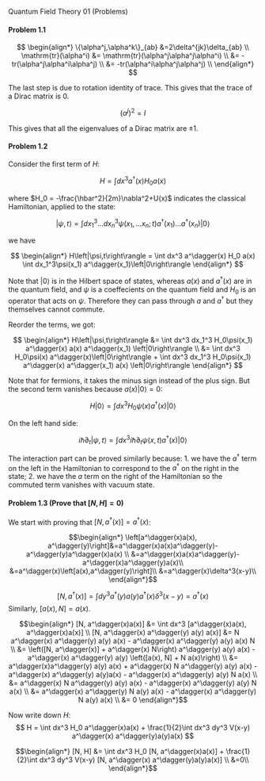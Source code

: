 Quantum Field Theory 01 (Problems)

#### Problem 1.1

$$
\begin{align*}
\{\alpha^j,\alpha^k\}_{ab} &=2\delta^{jk}\delta_{ab} \\
\mathrm{tr}(\alpha^i) &= \mathrm{tr}(\alpha^j\alpha^j\alpha^i) \\
                      &= -tr(\alpha^j\alpha^i\alpha^j) \\
                      &= -tr(\alpha^i\alpha^j\alpha^j) \\
\end{align*}
$$

The last step is due to rotation identity of trace. This gives that the
trace of a Dirac matrix is $0$.

$$
\left(\alpha^j\right)^2 = I
$$

This gives that all the eigenvalues of a Dirac matrix are $\pm 1$.


#### Problem 1.2

Consider the first term of $H$:

$$
H = \int dx^3 a^\dagger(x)H_0a(x)
$$

where $H_0 = -\frac{\hbar^2}{2m}\nabla^2+U(x)$ indicates the classical
Hamiltonian, applied to the state:

$$
\left|\psi,t\right\rangle = \int dx_1^3...dx_n^3
\psi(x_1,...x_n;t)a^\dagger(x_1)...a^\dagger(x_n)\left|0\right\rangle
$$

we have

$$
\begin{align*}
H\left|\psi,t\right\rangle = \int dx^3 a^\dagger(x) H_0 a(x) \int
dx_1^3\psi(x_1) a^\dagger(x_1)\left|0\right\rangle
\end{align*}
$$

Note that $\left|0\right\rangle$ is in the Hilbert space of states, whereas
$a(x)$ and $a^\dagger(x)$ are in the quantum field, and $\psi$
is a coeffecients on the quantum field and $H_0$ is an operator that
acts on $\psi$. Therefore they can pass through $a$ and $a^\dagger$ but
they themselves cannot commute.

Reorder the terms, we got:

$$
\begin{align*}
H\left|\psi,t\right\rangle &= \int dx^3 dx_1^3 H_0\psi(x_1) a^\dagger(x) a(x)
a^\dagger(x_1) \left|0\right\rangle \\
    &= \int dx^3 H_0\psi(x) a^\dagger(x)\left|0\right\rangle + \int dx^3 dx_1^3 H_0\psi(x_1)
 a^\dagger(x) a^\dagger(x_1) a(x) \left|0\right\rangle
\end{align*}
$$

Note that for fermions, it takes the minus sign instead of the plus
sign. But the second term vanishes because $a(x)\left|0\right\rangle = 0$:

$$
H\left|0\right\rangle = \int dx^3 H_0\psi(x)
a^\dagger(x)\left|0\right\rangle
$$

On the left hand side:

$$
i\hbar\partial_t\left|\psi,t\right\rangle = \int dx^3
i\hbar\partial_t\psi(x,t)
a^\dagger(x)\left|0\right\rangle
$$

The interaction part can be proved similarly because: 1. we have the
$a^\dagger$ term on the left in the Hamiltonian to correspond to the
$a^\dagger$ on the right in the state; 2. we have the $a$ term on the
right of the Hamiltonian so the commuted term vanishes with vacuum
state.

#### Problem 1.3 (Prove that $[N,H] = 0$)

We start with proving that $\left[N, a^\dagger(x)\right]=a^\dagger(x)$:

$$\begin{align*}
\left[a^\dagger(x)a(x), a^\dagger(y)\right]&=a^\dagger(x)a(x)a^\dagger(y)-a^\dagger(y)a^\dagger(x)a(x) \\
&=a^\dagger(x)a(x)a^\dagger(y)- a^\dagger(x)a^\dagger(y)a(x)\\
&=a^\dagger(x)\left[a(x),a^\dagger(y)\right]\\
&=a^\dagger(x)\delta^3(x-y)\\
\end{align*}$$

$$
\left[N,a^\dagger(x)\right] = \int dy^3 a^\dagger(y) a(y) a^\dagger(x)\delta^3(x-y) = a^\dagger(x)
$$
Similarly, $[a(x), N] = a(x)$.

$$\begin{align*}
[N, a^\dagger(x)a(x)] &= \int dx^3 [a^\dagger(x)a(x), a^\dagger(x)a(x)] \\
[N, a^\dagger(x) a^\dagger(y) a(y) a(x)] &= N a^\dagger(x) a^\dagger(y) a(y) a(x) - a^\dagger(x) a^\dagger(y) a(y) a(x) N \\
                 &= \left([N, a^\dagger(x)] + a^\dagger(x) N\right) a^\dagger(y) a(y) a(x) - a^\dagger(x) a^\dagger(y) a(y) \left([a(x), N] + N a(x)\right) \\
                 &= a^\dagger(x)a^\dagger(y) a(y) a(x)  + a^\dagger(x) N a^\dagger(y) a(y) a(x) - a^\dagger(x) a^\dagger(y) a(y)a(x) - a^\dagger(x) a^\dagger(y) a(y) N a(x) \\
                 &= a^\dagger(x) N a^\dagger(y) a(y) a(x) - a^\dagger(x) a^\dagger(y) a(y) N a(x) \\
                 &= a^\dagger(x) a^\dagger(y) N a(y) a(x) - a^\dagger(x) a^\dagger(y) N a(y) a(x) \\
                 &= 0 
\end{align*}$$

Now write down $H$:
$$
H = \int dx^3 H_0 a^\dagger(x)a(x) + \frac{1}{2}\int dx^3 dy^3 V(x-y) a^\dagger(x) a^\dagger(y)a(y)a(x)
$$

$$\begin{align*}
[N, H] &= \int dx^3 H_0 [N, a^\dagger(x)a(x)] + \frac{1}{2}\int dx^3 dy^3 V(x-y) [N, a^\dagger(x) a^\dagger(y)a(y)a(x)] \\
 &=0\\
\end{align*}$$

  
